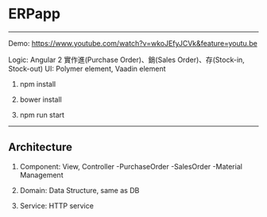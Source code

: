 # ERPapp
--------------------------------------------------------------------------------
Demo: https://www.youtube.com/watch?v=wkoJEfyJCVk&feature=youtu.be


Logic:  Angular 2 實作進(Purchase Order)、銷(Sales Order)、存(Stock-in, Stock-out)
UI:     Polymer element, Vaadin element


1. npm install
2. bower install

3. npm run start
--------------------------------------------------------------------------------


Architecture
--------------------------------------------------------------------------------
1. Component: View, Controller
  -PurchaseOrder
  -SalesOrder
  -Material Management

2. Domain: Data Structure, same as DB

3. Service: HTTP service


